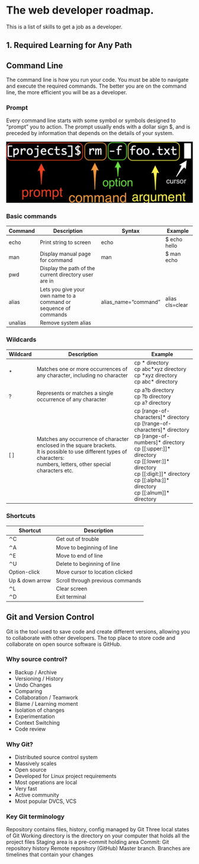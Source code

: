 # The web developer roadmap.
This is a list of skills to get a job as a developer.

## 1. Required Learning for Any Path
## Command Line
The command line is how you run your code. You must be able to navigate and execute the required commands. The better you are on the command line, the more efficient you will be as a developer.
### Prompt
Every command line starts with some symbol or symbols designed to “prompt” you to action. The prompt usually ends with a dollar sign $, and is preceded by information that depends on the details of your system.

![](images/command-line.png)

### Basic commands

| Command | Description | Syntax | Example |
| ------- | ----------- | ------ | ------- |
| echo | Print string to screen | echo <string> | $ echo hello |
| man  | Display manual page for command | man <command> | $ man echo |
| pwd | Display the path of the current directory user are in |
| alias | Lets you give your own name to a command or sequence of commands | alias_name=“command” | alias cls=clear |
| unalias | Remove system alias |
  
### Wildcards

| Wildcard | Description | Example |
| -------- | ----------- | ------- |
| &ast; | Matches one or more occurrences of any character, including no character | cp &ast; directory <br> cp abc*xyz directory <br> cp &ast;xyz directory <br> cp abc&ast; directory  |
| ? | Represents or matches a single occurrence of any character | cp a?b directory <br> cp ?b directory <br> cp a? directory |
| [ ] | Matches any occurrence of character enclosed in the square brackets. <br> It is possible to use different types of characters:<br> numbers, letters, other special characters etc. | cp [range-of-characters]* directory <br> cp [!range-of-characters]* directory <br> cp [range-of-numbers]* directory <br> cp [[:upper:]]* directory <br> cp [[:lower:]]* directory <br> cp [[:digit:]]* directory <br> cp [[:alpha:]]* directory <br> cp [[:alnum]]* directory |
  
### Shortcuts

| Shortcut | Description |
| -------- | ----------- |
| ⌃C | Get out of trouble |
| ⌃A | Move to beginning of line |
| ⌃E | Move to end of line |
| ⌃U | Delete to beginning of line |
| Option-click | Move cursor to location clicked |
| Up & down arrow | Scroll through previous commands |
| ⌃L | Clear screen |
| ⌃D | Exit terminal |

## Git and Version Control
Git is the tool used to save code and create different versions, allowing you to collaborate with other developers. The top place to store code and collaborate on open source software is GitHub.

### Why source control?
- Backup / Archive
- Versioning / History
- Undo Changes
- Comparing
- Collaboration / Teamwork
- Blame / Learning moment
- Isolation of changes 
- Experimentation
- Context Switching 
- Code review 

### Why Git?
- Distributed source control system
- Massively scales
- Open source
- Developed for Linux project requirements
- Most operations are local
- Very fast 
- Active community 
- Most popular DVCS, VCS

### Key Git terminology
Repository contains files, history, config managed by Git
Three local states of Git
Working directory is the directory on your computer that holds all the project files
Staging area is a pre-commit holding area
Commit: Git repository history
Remote repository (GitHub)
Master branch. Branches are timelines that contain your changes
